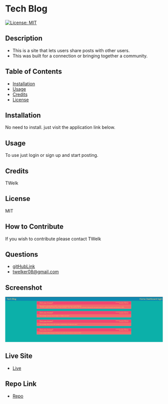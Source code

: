 
# Tech Blog
[![License: MIT](https://img.shields.io/badge/License-MIT-yellow.svg)](https://opensource.org/licenses/MIT)
## Description
- This is a site that lets users share posts with other users.
- This was built for a connection or bringing together a community.
## Table of Contents
- [Installation](#installation)
- [Usage](#usage)
- [Credits](#credits)
- [License](#license)
## Installation
No need to install. just visit the application link below.
## Usage
To use just login or sign up and start posting.
## Credits
TWelk
## License
MIT
## How to Contribute
If you wish to contribute please contact TWelk
## Questions
* [gitHubLink](https://github.com/TWelk)
* <a href="mailto:it-support@kth.se">twelker08@gmail.com</a>
## Screenshot
![DemoPic](./images/TechBlog.jpg)
## Live Site
* [Live](https://welktechblog-app.herokuapp.com/)
## Repo Link
* [Repo](https://github.com/TWelk/TechBlog)